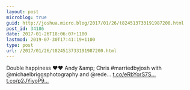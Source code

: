 ```yaml
---
layout: post
microblog: true
guid: http://joshua.micro.blog/2017/01/26/t824513733191987200.html
post_id: 34186
date: 2017-01-26T18:06:07+1100
lastmod: 2019-07-30T17:41:19+1100
type: post
url: /2017/01/26/t824513733191987200.html
---
```

Double happiness ♥️♥️ Andy &amp;amp; Chris #marriedbyjosh with @michaelbriggsphotography and @rede… [t.co/eRbYorS7S...](https://t.co/eRbYorS7Sz) [t.co/p2JYiyoP9...](https://t.co/p2JYiyoP9m)
